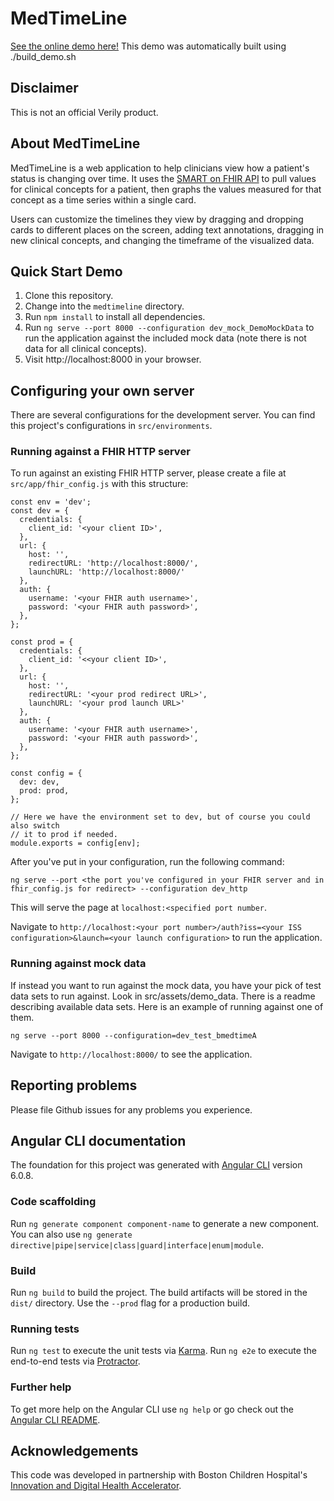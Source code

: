 # MedTimeLine

[See the online demo here!](https://verilylifesciences.github.io/medtimeline/)
This demo was automatically built using ./build_demo.sh

## Disclaimer
This is not an official Verily product.

## About MedTimeLine

MedTimeLine is a web application to help clinicians view how a patient's status
is changing over time. It uses the [SMART on FHIR API](http://docs.smarthealthit.org/)
to pull values for clinical concepts for a patient, then graphs the values
measured for that concept as a time series within a single card.

Users can customize the timelines they view by dragging and dropping
cards to different places on the screen, adding text annotations, dragging in
new clinical concepts, and changing the timeframe of the visualized data.

## Quick Start Demo
1. Clone this repository.
1. Change into the `medtimeline` directory.
1. Run `npm install` to install all dependencies.
1. Run `ng serve --port 8000 --configuration dev_mock_DemoMockData` to run the application
   against the included mock data (note there is not data for all clinical
   concepts).
1. Visit http://localhost:8000 in your browser.

## Configuring your own server

There are several configurations for the development server. You can find
this project's configurations in `src/environments`.

### Running against a FHIR HTTP server

To run against an existing FHIR HTTP server, please create a file at
`src/app/fhir_config.js` with this structure:

```
const env = 'dev';
const dev = {
  credentials: {
    client_id: '<your client ID>',
  },
  url: {
    host: '',
    redirectURL: 'http://localhost:8000/',
    launchURL: 'http://localhost:8000/'
  },
  auth: {
    username: '<your FHIR auth username>',
    password: '<your FHIR auth password>',
  },
};

const prod = {
  credentials: {
    client_id: '<<your client ID>',
  },
  url: {
    host: '',
    redirectURL: '<your prod redirect URL>',
    launchURL: '<your prod launch URL>'
  },
  auth: {
    username: '<your FHIR auth username>',
    password: '<your FHIR auth password>',
  },
};

const config = {
  dev: dev,
  prod: prod,
};

// Here we have the environment set to dev, but of course you could also switch
// it to prod if needed.
module.exports = config[env];

```

After you've put in your configuration, run the following command:

`ng serve --port <the port you've configured in your FHIR server and in fhir_config.js for redirect> --configuration dev_http`

This will serve the page at `localhost:<specified port number`.

Navigate to `http://localhost:<your port number>/auth?iss=<your ISS configuration>&launch=<your launch configuration>`
to run the application.

### Running against mock data

If instead you want to run against the mock data, you have your pick of test data sets to run against.
Look in src/assets/demo_data. There is a readme describing available data sets.
Here is an example of running against one of them.

`ng serve --port 8000 --configuration=dev_test_bmedtimeA`

Navigate to `http://localhost:8000/` to see the application.

## Reporting problems

Please file Github issues for any problems you experience.

## Angular CLI documentation

The foundation for this project was generated with
[Angular CLI](https://github.com/angular/angular-cli) version 6.0.8.

### Code scaffolding

Run `ng generate component component-name` to generate a new component. You can also use `ng generate directive|pipe|service|class|guard|interface|enum|module`.

### Build

Run `ng build` to build the project. The build artifacts will be stored in the `dist/` directory. Use the `--prod` flag for a production build.

### Running tests

Run `ng test` to execute the unit tests via [Karma](https://karma-runner.github.io).
Run `ng e2e` to execute the end-to-end tests via [Protractor](http://www.protractortest.org/).

### Further help

To get more help on the Angular CLI use `ng help` or go check out the [Angular CLI README](https://github.com/angular/angular-cli/blob/master/README.md).

## Acknowledgements
This code was developed in partnership with Boston Children Hospital's [Innovation and Digital Health Accelerator](https://accelerator.childrenshospital.org/).
